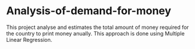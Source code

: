 # Analysis-of-demand-for-money
   This project analyse and estimates the total amount of money required for the country to print money anually. This approach is done using Multiple Linear Regression.
